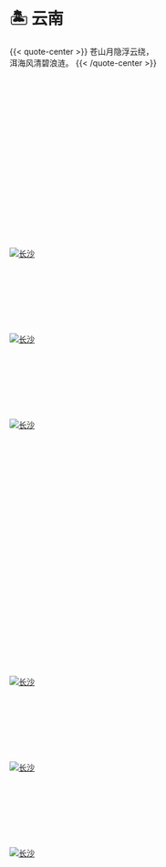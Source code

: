 # 🏝️ 云南


{{< quote-center >}}
苍山月隐浮云绕，<br>
洱海风清碧浪涟。
{{< /quote-center >}}

<div class="group-picture">
  <div class="group-picture-cover">
    <a class="lightgallery" href="https://pic.imgdb.cn/item/654e1b52c458853aef42b7c6.jpg" title="" data-thumbnail="https://pic.imgdb.cn/item/654e1b52c458853aef42b7c6.jpg">
    <img loading="lazy" src="https://pic.imgdb.cn/item/654e1b52c458853aef42b7c6.jpg" sizes="auto" alt=""></a>
  </div>
  <div class="group-picture-cover">
    <a class="lightgallery" href="https://pic.imgdb.cn/item/654e1c0ec458853aef45c617.jpg" title="" data-thumbnail="https://pic.imgdb.cn/item/654e1c0ec458853aef45c617.jpg">
    <img loading="lazy" src="https://pic.imgdb.cn/item/654e1c0ec458853aef45c617.jpg" sizes="auto" alt=""></a>
  </div>
</div>

<div class="group-picture">
  <div class="group3-picture-cover">
    <a class="lightgallery" href="https://pic.imgdb.cn/item/654e1b51c458853aef42b639.jpg" title="长沙" data-thumbnail="https://pic.imgdb.cn/item/654e1b51c458853aef42b639.jpg">
    <img loading="lazy" src="https://pic.imgdb.cn/item/654e1b51c458853aef42b639.jpg" sizes="auto" alt="长沙"></a>
  </div>
  <div class="group3-picture-cover">
    <a class="lightgallery" href="https://pic.imgdb.cn/item/654e1b52c458853aef42b6dc.jpg" title="长沙" data-thumbnail="https://pic.imgdb.cn/item/654e1b52c458853aef42b6dc.jpg">
    <img loading="lazy" src="https://pic.imgdb.cn/item/654e1b52c458853aef42b6dc.jpg" sizes="auto" alt="长沙"></a>
  </div>
  <div class="group3-picture-cover">
    <a class="lightgallery" href="https://pic.imgdb.cn/item/654e1b52c458853aef42b74a.jpg" title="长沙" data-thumbnail="https://pic.imgdb.cn/item/654e1b52c458853aef42b74a.jpg">
    <img loading="lazy" src="https://pic.imgdb.cn/item/654e1b52c458853aef42b74a.jpg" sizes="auto" alt="长沙"></a>
  </div>
</div>

<div class="group-picture">
  <div class="group-picture-cover">
    <a class="lightgallery" href="https://pic.imgdb.cn/item/654e1b52c458853aef42b848.jpg" title="" data-thumbnail="https://pic.imgdb.cn/item/654e1b52c458853aef42b848.jpg">
    <img loading="lazy" src="https://pic.imgdb.cn/item/654e1b52c458853aef42b848.jpg" sizes="auto" alt=""></a>
  </div>
  <div class="group-picture-cover">
    <a class="lightgallery" href="https://pic.imgdb.cn/item/654e1c0ec458853aef45c587.jpg" title="" data-thumbnail="https://pic.imgdb.cn/item/654e1c0ec458853aef45c587.jpg">
    <img loading="lazy" src="https://pic.imgdb.cn/item/654e1c0ec458853aef45c587.jpg" sizes="auto" alt=""></a>
  </div>
</div>

<div class="group-picture">
 <div class="group1-picture-cover">
    <a class="lightgallery" href="https://pic.imgdb.cn/item/654e1c0ec458853aef45c6b5.jpg" title="长沙" data-thumbnail="https://pic.imgdb.cn/item/654e1c0ec458853aef45c6b5.jpg">
    <img loading="lazy" src="https://pic.imgdb.cn/item/654e1c0ec458853aef45c6b5.jpg" sizes="auto" alt="长沙"></a>
  </div>
</div>

<div class="group-picture">
  <div class="group-picture-cover">
    <a class="lightgallery" href="https://pic.imgdb.cn/item/654e1c0dc458853aef45c4ae.jpg" title="长沙" data-thumbnail="https://pic.imgdb.cn/item/654e1c0dc458853aef45c4ae.jpg">
    <img loading="lazy" src="https://pic.imgdb.cn/item/654e1c0dc458853aef45c4ae.jpg" sizes="auto" alt="长沙"></a>
  </div>
  <div class="group-picture-cover">
    <a class="lightgallery" href="https://pic.imgdb.cn/item/654e1c0ec458853aef45c512.jpg" title="长沙" data-thumbnail="https://pic.imgdb.cn/item/654e1c0ec458853aef45c512.jpg">
    <img loading="lazy" src="https://pic.imgdb.cn/item/654e1c0ec458853aef45c512.jpg" sizes="auto" alt="长沙"></a>
  </div>
</div>






